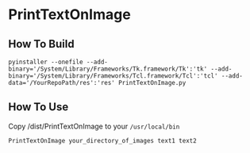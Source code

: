 # PrintTextOnImage

## How To Build

```shell
pyinstaller --onefile --add-binary='/System/Library/Frameworks/Tk.framework/Tk':'tk' --add-binary='/System/Library/Frameworks/Tcl.framework/Tcl':'tcl' --add-data='/YourRepoPath/res':'res' PrintTextOnImage.py
```

## How To Use

Copy /dist/PrintTextOnImage to your `/usr/local/bin`

```shell
PrintTextOnImage your_directory_of_images text1 text2
```
